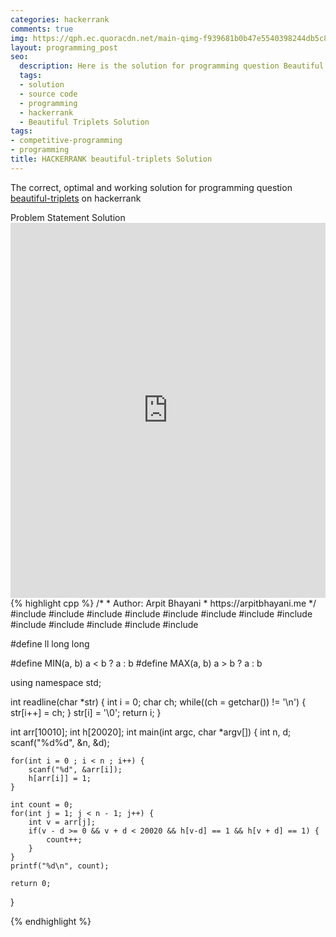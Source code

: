 ```yaml
---
categories: hackerrank
comments: true
img: https://qph.ec.quoracdn.net/main-qimg-f939681b0b47e5540398244db5c8966f?convert_to_webp=true
layout: programming_post
seo:
  description: Here is the solution for programming question Beautiful Triplets on hackerrank
  tags:
  - solution
  - source code
  - programming
  - hackerrank
  - Beautiful Triplets Solution
tags:
- competitive-programming
- programming
title: HACKERRANK beautiful-triplets Solution
---
```

The correct, optimal and working solution for programming question [beautiful-triplets](https://www.hackerrank.com/challenges/beautiful-triplets) on hackerrank

<div class="ui secondary pointing large menu">
  <a class="grey item" data-tab="problem-statement">
    Problem Statement
  </a>
  <a class="active item grey" data-tab="solution">
    Solution
  </a>
</div>
<div class="ui bottom attached tab" data-tab="problem-statement">
    <iframe src="https://www.hackerrank.com/challenges/beautiful-triplets" width="100%" height="600px" style="overflow: scroll; border: none;"></iframe>
</div>
<div class="ui bottom attached active tab" data-tab="solution">
{% highlight cpp %}
/*
 *  Author: Arpit Bhayani
 *  https://arpitbhayani.me
 */
#include <cmath>
#include <cstdio>
#include <cstdlib>
#include <climits>
#include <deque>
#include <iostream>
#include <list>
#include <limits>
#include <map>
#include <queue>
#include <set>
#include <stack>
#include <vector>

#define ll long long

#define MIN(a, b) a < b ? a : b
#define MAX(a, b) a > b ? a : b

using namespace std;

int readline(char *str) {
    int i = 0;
    char ch;
    while((ch = getchar()) != '\n') {
        str[i++] = ch;
    }
    str[i] = '\0';
    return i;
}

int arr[10010];
int h[20020];
int main(int argc, char *argv[]) {
    int n, d;
    scanf("%d%d", &n, &d);

    for(int i = 0 ; i < n ; i++) {
        scanf("%d", &arr[i]);
        h[arr[i]] = 1;
    }

    int count = 0;
    for(int j = 1; j < n - 1; j++) {
        int v = arr[j];
        if(v - d >= 0 && v + d < 20020 && h[v-d] == 1 && h[v + d] == 1) {
            count++;
        }
    }
    printf("%d\n", count);

    return 0;
}

{% endhighlight %}
</div>
